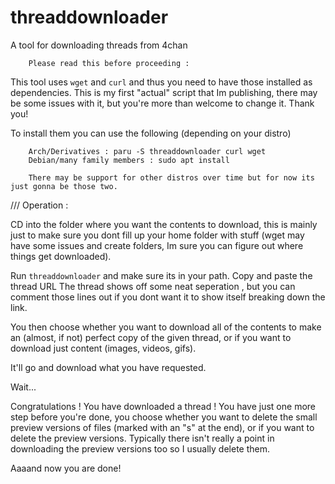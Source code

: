 # threaddownloader
A tool for downloading threads from 4chan

        Please read this before proceeding : 

This tool uses ``wget`` and ``curl`` and thus you need to have those installed as dependencies. This is my first "actual" script that Im publishing, there may be some issues with it, but you're more than welcome to change it. Thank you!

To install them you can use the following (depending on your distro)

        Arch/Derivatives : paru -S threaddownloader curl wget
        Debian/many family members : sudo apt install 
        
        There may be support for other distros over time but for now its just gonna be those two.



/// Operation :

CD into the folder where you want the contents to download, this is mainly just to make sure you dont fill up your home folder with stuff (wget may have some issues and create folders, Im sure you can figure out where things get downloaded).

Run ``threaddownloader`` and make sure its in your path.
Copy and paste the thread URL
The thread shows off some neat seperation , but you can comment those lines out if you dont want it to show itself breaking down the link.

You then choose whether you want to download all of the contents to make an (almost, if not) perfect copy of the given thread, or if you want to download just content (images, videos, gifs). 

It'll go and download what you have requested.

Wait...

Congratulations ! You have downloaded a thread ! You have just one more step before you're done, you choose whether you want to delete the small preview versions of files (marked with an "s" at the end), or if you want to delete the preview versions. Typically there isn't really a point in downloading the preview versions too so I usually delete them.


Aaaand now you are done!

